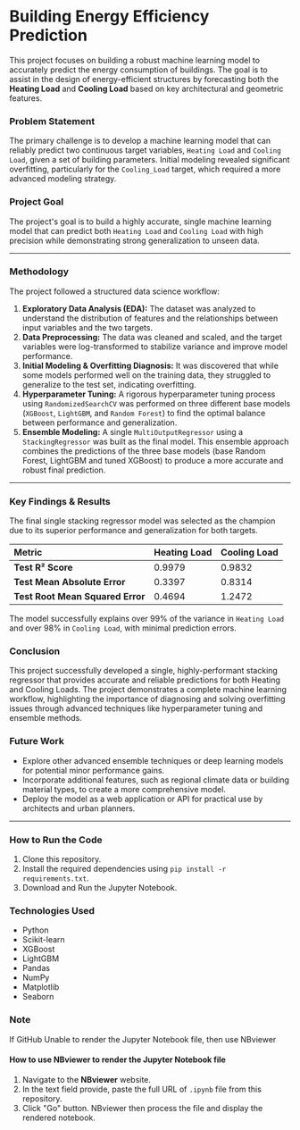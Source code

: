 # Building Energy Efficiency Prediction

This project focuses on building a robust machine learning model to accurately predict the energy consumption of buildings. The goal is to assist in the design of energy-efficient structures by forecasting both the **Heating Load** and **Cooling Load** based on key architectural and geometric features.

### Problem Statement
The primary challenge is to develop a machine learning model that can reliably predict two continuous target variables, `Heating Load` and `Cooling Load`, given a set of building parameters. Initial modeling revealed significant overfitting, particularly for the `Cooling_Load` target, which required a more advanced modeling strategy.

### Project Goal
The project's goal is to build a highly accurate, single machine learning model that can predict both `Heating Load` and `Cooling Load` with high precision while demonstrating strong generalization to unseen data.

---

### Methodology

The project followed a structured data science workflow:

1.  **Exploratory Data Analysis (EDA):** The dataset was analyzed to understand the distribution of features and the relationships between input variables and the two targets.
2.  **Data Preprocessing:** The data was cleaned and scaled, and the target variables were log-transformed to stabilize variance and improve model performance.
3.  **Initial Modeling & Overfitting Diagnosis:** It was discovered that while some models performed well on the training data, they struggled to generalize to the test set, indicating overfitting.
4.  **Hyperparameter Tuning:** A rigorous hyperparameter tuning process using `RandomizedSearchCV` was performed on three different base models (`XGBoost`, `LightGBM`, and `Random Forest`) to find the optimal balance between performance and generalization.
5.  **Ensemble Modeling:** A single `MultiOutputRegressor` using a `StackingRegressor` was built as the final model. This ensemble approach combines the predictions of the three base models (base Random Forest, LightGBM and tuned XGBoost) to produce a more accurate and robust final prediction.

---

### Key Findings & Results

The final single stacking regressor model was selected as the champion due to its superior performance and generalization for both targets.

| Metric | Heating Load | Cooling Load |
| :--- | :--- | :--- |
| **Test R² Score** | 0.9979 | 0.9832 |
| **Test Mean Absolute Error** | 0.3397 | 0.8314 |
| **Test Root Mean Squared Error**| 0.4694 | 1.2472 |

The model successfully explains over 99% of the variance in `Heating Load` and over 98% in `Cooling Load`, with minimal prediction errors.

### Conclusion

This project successfully developed a single, highly-performant stacking regressor that provides accurate and reliable predictions for both Heating and Cooling Loads. The project demonstrates a complete machine learning workflow, highlighting the importance of diagnosing and solving overfitting issues through advanced techniques like hyperparameter tuning and ensemble methods.

### Future Work

* Explore other advanced ensemble techniques or deep learning models for potential minor performance gains.
* Incorporate additional features, such as regional climate data or building material types, to create a more comprehensive model.
* Deploy the model as a web application or API for practical use by architects and urban planners.

---

### How to Run the Code
1.  Clone this repository.
2.  Install the required dependencies using `pip install -r requirements.txt`.
3.  Download and Run the Jupyter Notebook.

### Technologies Used
* Python
* Scikit-learn
* XGBoost
* LightGBM
* Pandas
* NumPy
* Matplotlib
* Seaborn

### Note
If GitHub Unable to render the Jupyter Notebook file, then use NBviewer
#### **How to use NBviewer to render the Jupyter Notebook file**
1. Navigate to the **NBviewer** website.
2. In the text field provide, paste the full URL of `.ipynb` file from this repository.
3. Click "Go" button. NBviewer then process the file and display the rendered notebook.
